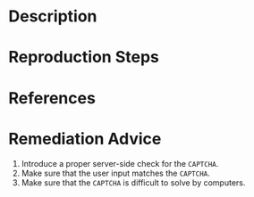 # Description


# Reproduction Steps


# References


# Remediation Advice

1. Introduce a proper server-side check for the `CAPTCHA`.
2. Make sure that the user input matches the `CAPTCHA`.
3. Make sure that the `CAPTCHA` is difficult to solve by computers.